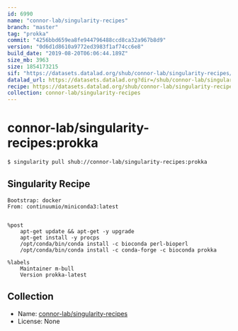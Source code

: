 ```yaml
---
id: 6990
name: "connor-lab/singularity-recipes"
branch: "master"
tag: "prokka"
commit: "4256bbd659ea8fe944796488ccd8ca32a967b8d9"
version: "0d6d1d8610a9772ed3983f1af74cc6e8"
build_date: "2019-08-20T06:06:44.189Z"
size_mb: 3963
size: 1854173215
sif: "https://datasets.datalad.org/shub/connor-lab/singularity-recipes/prokka/2019-08-20-4256bbd6-0d6d1d86/0d6d1d8610a9772ed3983f1af74cc6e8.simg"
datalad_url: https://datasets.datalad.org?dir=/shub/connor-lab/singularity-recipes/prokka/2019-08-20-4256bbd6-0d6d1d86/
recipe: https://datasets.datalad.org/shub/connor-lab/singularity-recipes/prokka/2019-08-20-4256bbd6-0d6d1d86/Singularity
collection: connor-lab/singularity-recipes
---
```


# connor-lab/singularity-recipes:prokka

```bash
$ singularity pull shub://connor-lab/singularity-recipes:prokka
```

## Singularity Recipe

```singularity
Bootstrap: docker
From: continuumio/miniconda3:latest


%post
    apt-get update && apt-get -y upgrade
    apt-get install -y procps
    /opt/conda/bin/conda install -c bioconda perl-bioperl
    /opt/conda/bin/conda install -c conda-forge -c bioconda prokka

%labels
    Maintainer m-bull
    Version prokka-latest
```

## Collection

 - Name: [connor-lab/singularity-recipes](https://github.com/connor-lab/singularity-recipes)
 - License: None

